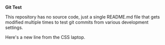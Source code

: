 **Git Test**

This repository has no source code, just a single README.md file that gets modified multiple times to test git commits from various development settings.

Here's a new line from the CSS laptop.
